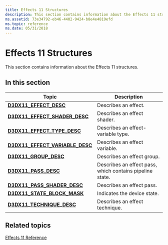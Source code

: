 ```yaml
---
title: Effects 11 Structures
description: This section contains information about the Effects 11 structures.
ms.assetid: 73e34792-eb46-4402-9424-b8e4e4819efd
ms.topic: reference
ms.date: 05/31/2018
---
```


# Effects 11 Structures

This section contains information about the Effects 11 structures.


## In this section



| Topic                                                                            | Description                                                         |
|----------------------------------------------------------------------------------|---------------------------------------------------------------------|
| [**D3DX11\_EFFECT\_DESC**](d3dx11-effect-desc.md)<br/>                    | Describes an effect.<br/>                                     |
| [**D3DX11\_EFFECT\_SHADER\_DESC**](d3dx11-effect-shader-desc.md)<br/>     | Describes an effect shader.<br/>                              |
| [**D3DX11\_EFFECT\_TYPE\_DESC**](d3dx11-effect-type-desc.md)<br/>         | Describes an effect-variable type.<br/>                       |
| [**D3DX11\_EFFECT\_VARIABLE\_DESC**](d3dx11-effect-variable-desc.md)<br/> | Describes an effect variable.<br/>                            |
| [**D3DX11\_GROUP\_DESC**](d3dx11-group-desc.md)<br/>                      | Describes an effect group.<br/>                               |
| [**D3DX11\_PASS\_DESC**](d3dx11-pass-desc.md)<br/>                        | Describes an effect pass, which contains pipeline state.<br/> |
| [**D3DX11\_PASS\_SHADER\_DESC**](d3dx11-pass-shader-desc.md)<br/>         | Describes an effect pass.<br/>                                |
| [**D3DX11\_STATE\_BLOCK\_MASK**](d3dx11-state-block-mask.md)<br/>         | Indicates the device state.<br/>                              |
| [**D3DX11\_TECHNIQUE\_DESC**](d3dx11-technique-desc.md)<br/>              | Describes an effect technique.<br/>                           |



 

## Related topics

<dl> <dt>

[Effects 11 Reference](d3d11-graphics-reference-effects11.md)
</dt> </dl>

 

 





